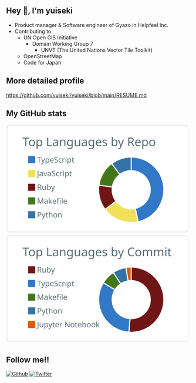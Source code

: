 ## Hey 🍻, I'm yuiseki

- Product manager & Software engineer of Gyazo in Helpfeel Inc.
- Contributing to
  - UN Open GIS Initiative
    - Domain Working Group 7
      - UNVT (The United Nations Vector Tile Toolkit)
  - OpenStreetMap
  - Code for Japan

## More detailed profile

https://github.com/yuiseki/yuiseki/blob/main/RESUME.md

## My GitHub stats

[![](https://raw.githubusercontent.com/yuiseki/yuiseki/main/profile-summary-card-output/default/1-repos-per-language.svg)](https://github.com/vn7n24fzkq/github-profile-summary-cards)
[![](https://raw.githubusercontent.com/yuiseki/yuiseki/main/profile-summary-card-output/default/2-most-commit-language.svg)](https://github.com/vn7n24fzkq/github-profile-summary-cards)

## Follow me!!

[![Github](https://img.shields.io/github/followers/yuiseki?label=Follow&style=social)](https://github.com/yuiseki)
[![Twitter](https://img.shields.io/twitter/follow/yuiseki_?style=social)](https://twitter.com/yuiseki_)
